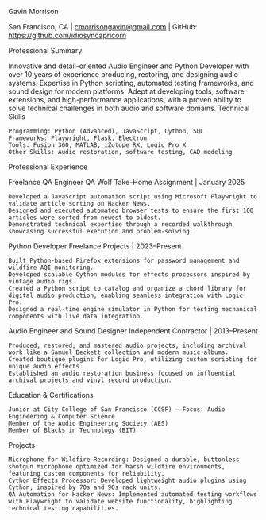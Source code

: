 Gavin Morrison

San Francisco, CA | cmorrisongavin@gmail.com | GitHub: https://github.com/idiosyncapricorn

Professional Summary

Innovative and detail-oriented Audio Engineer and Python Developer with over 10 years of experience producing, restoring, and designing audio systems. Expertise in Python scripting, automated testing frameworks, and sound design for modern platforms. Adept at developing tools, software extensions, and high-performance applications, with a proven ability to solve technical challenges in both audio and software domains.
Technical Skills

    Programming: Python (Advanced), JavaScript, Cython, SQL
    Frameworks: Playwright, Flask, Electron
    Tools: Fusion 360, MATLAB, iZotope RX, Logic Pro X
    Other Skills: Audio restoration, software testing, CAD modeling

Professional Experience

Freelance QA Engineer
QA Wolf Take-Home Assignment | January 2025

    Developed a JavaScript automation script using Microsoft Playwright to validate article sorting on Hacker News.
    Designed and executed automated browser tests to ensure the first 100 articles were sorted from newest to oldest.
    Demonstrated technical expertise through a recorded walkthrough showcasing successful execution and problem-solving.

Python Developer
Freelance Projects | 2023–Present

    Built Python-based Firefox extensions for password management and wildfire AQI monitoring.
    Developed scalable Cython modules for effects processors inspired by vintage audio rigs.
    Created a Python script to catalog and organize a chord library for digital audio production, enabling seamless integration with Logic Pro.
    Designed a real-time engine simulator in Python for testing mechanical components with live data integration.

Audio Engineer and Sound Designer
Independent Contractor | 2013–Present

    Produced, restored, and mastered audio projects, including archival work like a Samuel Beckett collection and modern music albums.
    Created boutique plugins for Logic Pro, utilizing custom scripting for unique audio effects.
    Established an audio restoration business focused on influential archival projects and vinyl record production.

Education & Certifications

    Junior at City College of San Francisco (CCSF) – Focus: Audio Engineering & Computer Science
    Member of the Audio Engineering Society (AES)
    Member of Blacks in Technology (BIT)

Projects

    Microphone for Wildfire Recording: Designed a durable, buttonless shotgun microphone optimized for harsh wildfire environments, featuring custom components for reliability.
    Cython Effects Processor: Developed lightweight audio plugins using Cython, inspired by 70s and 90s rack units.
    QA Automation for Hacker News: Implemented automated testing workflows with Playwright to validate website functionality, highlighting technical testing capabilities.
